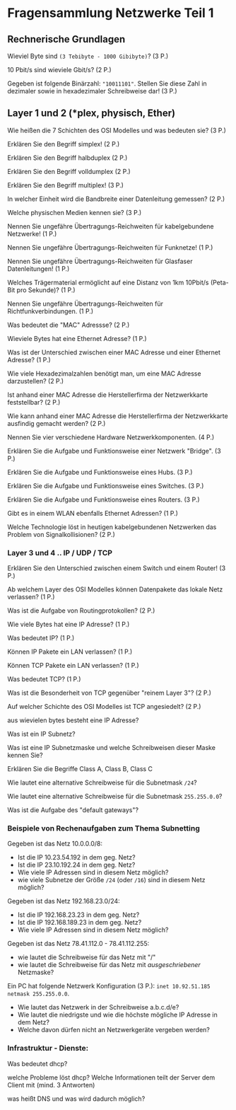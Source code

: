 # Fragensammlung Netzwerke Teil 1

## Rechnerische Grundlagen

Wieviel Byte sind `(3 Tebibyte - 1000 Gibibyte)`? (3 P.)

10 Pbit/s sind wieviele Gbit/s? (2 P.)

Gegeben ist folgende Binärzahl: `"10011101"`. Stellen Sie diese Zahl in dezimaler sowie in hexadezimaler Schreibweise dar! (3 P.)

## Layer 1 und 2 (\*plex, physisch, Ether)

Wie heißen die 7 Schichten des OSI Modelles und was bedeuten sie? (3 P.)

Erklären Sie den Begriff simplex! (2 P.)

Erklären Sie den Begriff halbduplex (2 P.)

Erklären Sie den Begriff volldumplex (2 P.)

Erklären Sie den Begriff multiplex! (3 P.)

In welcher Einheit wird die Bandbreite einer Datenleitung gemessen? (2 P.)

Welche physischen Medien kennen sie? (3 P.)

Nennen Sie ungefähre Übertragungs-Reichweiten für kabelgebundene Netzwerke! (1 P.)

Nennen Sie ungefähre Übertragungs-Reichweiten für Funknetze! (1 P.)

Nennen Sie ungefähre Übertragungs-Reichweiten für Glasfaser Datenleitungen! (1 P.)

Welches Trägermaterial ermöglicht auf eine Distanz von 1km 10Pbit/s (Peta-Bit pro Sekunde)? (1 P.)

Nennen Sie ungefähre Übertragungs-Reichweiten für Richtfunkverbindungen. (1 P.)

Was bedeutet die "MAC" Adressse? (2 P.)

Wieviele Bytes hat eine Ethernet Adresse? (1 P.)

Was ist der Unterschied zwischen einer MAC Adresse und einer Ethernet Adresse? (1 P.)

Wie viele Hexadezimalzahlen benötigt man, um eine MAC Adresse darzustellen? (2 P.)

Ist anhand einer MAC Adresse die Herstellerfirma der Netzwerkkarte feststellbar? (2 P.)

Wie kann anhand einer MAC Adresse die Herstellerfirma der Netzwerkkarte ausfindig gemacht werden? (2 P.)

Nennen Sie vier verschiedene Hardware Netzwerkkomponenten. (4 P.)

Erklären Sie die Aufgabe und Funktionsweise einer Netzwerk "Bridge". (3 P.)

Erklären Sie die Aufgabe und Funktionsweise eines Hubs. (3 P.)

Erklären Sie die Aufgabe und Funktionsweise eines Switches. (3 P.)

Erklären Sie die Aufgabe und Funktionsweise eines Routers. (3 P.)

Gibt es in einem WLAN ebenfalls Ethernet Adressen? (1 P.)

Welche Technologie löst in heutigen kabelgebundenen Netzwerken das Problem von Signalkollisionen? (2 P.)

### Layer 3 und 4 .. IP / UDP / TCP

Erklären Sie den Unterschied zwischen einem Switch und einem Router! (3 P.)

Ab welchem Layer des OSI Modelles können Datenpakete das lokale Netz verlassen? (1 P.)

Was ist die Aufgabe von Routingprotokollen? (2 P.)

Wie viele Bytes hat eine IP Adresse? (1 P.)

Was bedeutet IP? (1 P.)

Können IP Pakete ein LAN verlassen? (1 P.)

Können TCP Pakete ein LAN verlassen? (1 P.)

Was bedeutet TCP? (1 P.)

Was ist die Besonderheit von TCP gegenüber "reinem Layer 3"? (2 P.)

Auf welcher Schichte des OSI Modelles ist TCP angesiedelt? (2 P.)

aus wievielen bytes besteht eine IP Adresse?

Was ist ein IP Subnetz?

Was ist eine IP Subnetzmaske und welche Schreibweisen dieser Maske kennen Sie?

Erklären Sie die Begriffe Class A, Class B, Class C

Wie lautet eine alternative Schreibweise für die Subnetmask `/24`?

Wie lautet eine alternative Schreibweise für die Subnetmask `255.255.0.0`?

Was ist die Aufgabe des "default gateways"?

### Beispiele von Rechenaufgaben zum Thema Subnetting

Gegeben ist das Netz 10.0.0.0/8:

- Ist die IP 10.23.54.192 in dem geg. Netz?
- Ist die IP 23.10.192.24 in dem geg. Netz?
- Wie viele IP Adressen sind in diesem Netz möglich?
- wie viele Subnetze der Größe `/24` (oder `/16`) sind in diesem Netz möglich?

Gegeben ist das Netz 192.168.23.0/24:

- Ist die IP 192.168.23.23 in dem geg. Netz?
- Ist die IP 192.168.189.23 in dem geg. Netz?
- Wie viele IP Adressen sind in diesem Netz möglich?

Gegeben ist das Netz 78.41.112.0 - 78.41.112.255:

- wie lautet die Schreibweise für das Netz mit "/"
- wie lautet die Schreibweise für das Netz mit *ausgeschriebener* Netzmaske?

Ein PC hat folgende Netzwerk Konfiguration (3 P.):
`inet 10.92.51.185 netmask 255.255.0.0`.

- Wie lautet das Netzwerk in der Schreibweise a.b.c.d/e?
- Wie lautet die niedrigste und wie die höchste mögliche IP Adresse in dem Netz?
- Welche davon dürfen nicht an Netzwerkgeräte vergeben werden?

### Infrastruktur - Dienste:

Was bedeutet dhcp?

welche Probleme löst dhcp? Welche Informationen teilt der Server dem Client mit (mind. 3 Antworten)

was heißt DNS und was wird dadurch möglich?
